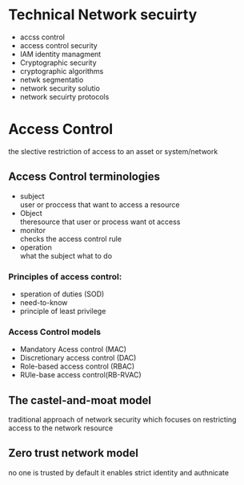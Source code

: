 # Technical Network secuirty 
- accss control
- access control security 
- IAM identity managment 
- Cryptographic security
- cryptographic algorithms
- netwk segmentatio
- network security solutio 
- network secuirty protocols 

# Access Control 
the slective restriction of access to an asset or system/network 

## Access Control terminologies 
- subject  
user or proccess that want to access a resource  
- Object  
theresource that user or process want ot access  
- monitor  
checks the access control rule 
- operation  
what the subject what to do

### Principles of access control: 
- speration of duties (SOD)
- need-to-know 
- principle of least privilege 

### Access Control models 
- Mandatory Acess control (MAC)
- Discretionary access control (DAC)
- Role-based access control (RBAC)
- RUle-base access control(RB-RVAC)

## The castel-and-moat model 
traditional approach of network security which focuses on restricting access to the network resource 

## Zero trust network model 
no one is trusted by default it enables strict identity and authnicate 
